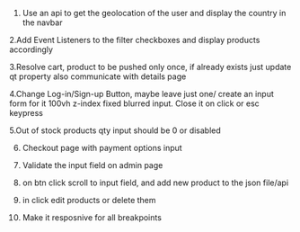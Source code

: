 1. Use an api to get the geolocation of the user and display the country in the navbar

2.Add Event Listeners to the filter checkboxes and display products accordingly

3.Resolve cart, product to be pushed only once, if already exists just update qt property also communicate with details page

4.Change Log-in/Sign-up Button, maybe leave just one/ create an input form for it 100vh z-index fixed blurred input. Close it on click or esc keypress

5.Out of stock products qty input should be 0 or disabled

6. Checkout page with payment options input

7. Validate the input field on admin page

8. on btn click scroll to input field, and add new product to the json file/api

9. in click edit products or delete them

10. Make it resposnive for all breakpoints
